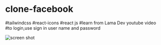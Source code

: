 # clone-facebook
#tailwindcss
#react-icons
#react js
#learn from Lama Dev youtube video
#to login,use sign in user name and password

![screen shot](https://i.postimg.cc/BsdRC7tn/Screenshot-from-2023-03-19-17-35-42.png)
